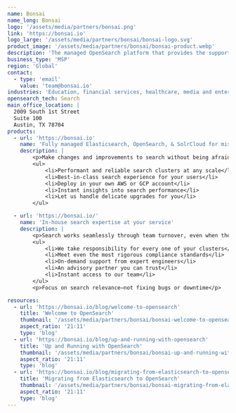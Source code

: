 ```yaml
---
name: Bonsai
name_long: Bonsai
logo: '/assets/media/partners/bonsai.png'
link: 'https://bonsai.io'
logo_large: '/assets/media/partners/bonsai/bonsai-logo.svg'
product_image: '/assets/media/partners/bonsai/bonsai-product.webp'
description: 'The managed OpenSearch platform that provides the support of a search engineering team, but at a fraction of the cost.'
business_type: 'MSP'
region: 'Global'
contact: 
  - type: 'email'
    value: 'team@bonsai.io'
industries: 'Education, financial services, healthcare, media and entertainment, non-profit, retail, software and technology'
opensearch_tech: Search
main_office_location: |
  2009 South 1st Street
  Suite 100
  Austin, TX 78704
products:
  - url: 'https://bonsai.io'
    name: 'Fully managed Elasticsearch, OpenSearch, & SolrCloud for mission-critical search engines'
    description: |
        <p>Make changes and improvements to search without being afraid to break something or have to rewrite from scratch.</p>
        <ul>
            <li>Performant and reliable search clusters at any scale</li>
            <li>Best-in-class search experience for your users</li>
            <li>Deploy in your own AWS or GCP account</li>
            <li>Instant insights into search performance</li>
            <li>Let us handle delicate upgrades for you</li>
        </ul>

  - url: 'https://bonsai.io/'
    name: 'In-house search expertise at your service'
    description: |
        <p>Search works seamlessly through team turnover, even when the original engineer who set it up leaves.</p>
        <ul>
            <li>We take responsibility for every one of your clusters</li>
            <li>Meet even the most rigorous compliance standards</li>
            <li>On-demand support from expert engineers</li>
            <li>An advisory partner you can trust</li>
            <li>Instant access to our team</li>
        </ul>
        <p>Focus on search relevance—not fixing bugs or downtime</p>

resources:
  - url: 'https://bonsai.io/blog/welcome-to-opensearch'
    title: 'Welcome to OpenSearch'
    thumbnail: '/assets/media/partners/bonsai/bonsai-welcome-to-opensearch.jpg'
    aspect_ratio: '21∶11'
    type: 'blog'
  - url: 'https://bonsai.io/blog/up-and-running-with-opensearch'
    title: 'Up and Running with OpenSearch'
    thumbnail: '/assets/media/partners/bonsai/bonsai-up-and-running-with-opensearch.jpg'
    aspect_ratio: '21∶11'
    type: 'blog'
  - url: 'https://bonsai.io/blog/migrating-from-elasticsearch-to-opensearch'
    title: 'Migrating from Elasticsearch to OpenSearch'
    thumbnail: '/assets/media/partners/bonsai/bonsai-migrating-from-elasticsearch-to-opensearch.jpg'
    aspect_ratio: '21∶11'
    type: 'blog'
---
```

